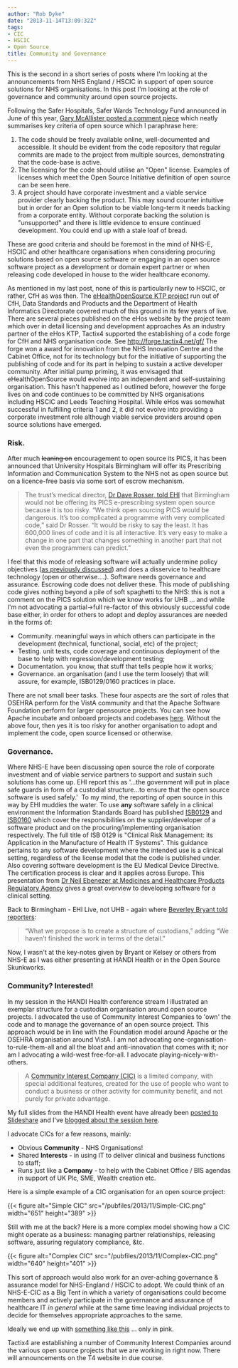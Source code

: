 ```yaml
---
author: "Rob Dyke"
date: "2013-11-14T13:09:32Z"
tags:
- CIC
- HSCIC
- Open Source
title: Community and Governance
---
```

This is the second in a short series of posts where I'm looking at the announcements from NHS England / HSCIC in support of open source solutions for NHS organisations. In this post I'm looking at the role of governance and community around open source projects.

Following the Safer Hospitals, Safer Wards Technology Fund announced in June of this year, [Gary McAllister posted a comment piece](http://garymcallisteronline.blogspot.co.uk/2013/07/open-source-in-nhs.html) which neatly summarises key criteria of open source which I paraphrase here:

  1. The code should be freely available online, well-documented and accessible. It should be evident from the code repository that regular commits are made to the project from multiple sources, demonstrating that the code-base is active.
  2. The licensing for the code should utilise an "Open" license. Examples of licenses which meet the Open Source Initiative definition of open source can be seen here.
  3. A project should have corporate investment and a viable service provider clearly backing the product. This may sound counter intuitive but in order for an Open solution to be viable long-term it needs backing from a corporate entity. Without corporate backing the solution is "unsupported" and there is little evidence to ensure continued development. You could end up with a stale loaf of bread.

<!--more-->

These are good criteria and should be foremost in the mind of NHS-E, HSCIC and other healthcare organisations when considering procuring solutions based on open source software or engaging in an open source software project as a development or domain expert partner or when releasing code developed in house to the wider healthcare economy.

As mentioned in my last post, none of this is particularily new to HSCIC, or rather, CfH as was then. The [eHealthOpenSource KTP project](http://www.ehealthopensource.com/about-us/ktp-project/) run out of CfH, Data Standards and Products and the Department of Health Informatics Directorate covered much of this ground in its few years of live. There are several pieces published on the eHos website by the project team which over in detail licensing and development approaches As an industry partner of the eHos KTP, Tactix4 supported the establishing of a code forge for CfH and NHS organisation code. See <http://forge.tactix4.net/gf/> The forge won a award for innovation from the NHS Innovation Centre and the Cabinet Office, not for its technology but for the initiative of supporting the publishing of code and for its part in helping to sustain a active developer community. After initial pump priming, it was envisaged that eHealthOpenSource would evolve into an independent and self-sustaining organisation. This hasn't happened as I outlined before, however the forge lives on and code continues to be committed by NHS organisations including HSCIC and Leeds Teaching Hospital. While eHos was somewhat successful in fulfilling criteria 1 and 2, it did not evolve into providing a corporate investment role although viable service providers around open source solutions have emerged.

### Risk.

After much <del>leaning on</del> encouragement to open source its PICS, it has been announced that University Hospitals Birmingham will offer its Prescribing Information and Communication System to the NHS not as open source but on a licence-free basis via some sort of escrow mechanism.

> The trust’s medical director, [Dr Dave Rosser, told EHI](http://www.ehi.co.uk/news/EHI/9028/birmingham-to-offer-pics-licence-free) that Birmingham would not be offering its PICS e-prescribing system open source because it is too risky. “We think open sourcing PICS would be dangerous. It’s too complicated a programme with very complicated code,” said Dr Rosser. “It would be risky to say the least. It has 600,000 lines of code and it is all interactive. It’s very easy to make a change in one part that changes something in another part that not even the programmers can predict.”

I feel that this mode of releasing software will actually undermine policy objectives ([as previously discussed](http://robdyke.com/2013/11/12/levelling-the-playing-field-educating-the-customer/)) and does a disservice to healthcare technology (open or otherwise....). Software needs governance and assurance. Escrowing code does not deliver these. This mode of publishing code gives nothing beyond a pile of soft spaghetti to the NHS: this is not a comment on the PICS solution which we know works for UHB ... and while I'm not advocating a partial->full re-factor of this obviously successful code base either, in order for others to adopt and deploy assurances are needed in the forms of:

  * Community. meaningful ways in which others can participate in the development (technical, functional, social, etc) of the project;
  * Testing. unit tests, code coverage and continuous deployment of the base to help with regression/development testing;
  * Documentation. you know, that stuff that tells people how it works;
  * Governance. an organisation (and I use the term loosely) that will assure, for example, ISB0129/0160 practices in place.

There are not small beer tasks. These four aspects are the sort of roles that OSEHRA perform for the VistA community and that the Apache Software Foundation perform for larger opensource projects. You can see how Apache incubate and onboard projects and codebases [here](http://incubator.apache.org/). Without the above four, then yes it is too risky for another organisation to adopt and implement the code, open source licensed or otherwise.

### Governance.

Where NHS-E have been discussing open source the role of corporate investment and of viable service partners to support and sustain such solutions has come up. EHI report this as '...the government will put in place safe guards in form of a custodial structure...to ensure that the open source software is used safely.'  To my mind, the reporting of open source in this way by EHI muddies the water. To use **any** software safely in a clinical environment the Information Standards Board has published [ISB0129](http://www.isb.nhs.uk/documents/isb-0129) and [ISB0160](http://www.isb.nhs.uk/documents/isb-0160) which cover the responsibilities on the supplier/developer of a software product and on the procuring/implementing organisation respectively. The full title of ISB 0129 is "Clinical Risk Management: its Application in the Manufacture of Health IT Systems". This guidance pertains to any software development where the intended use is a clinical setting, regardless of the license model that the code is published under. Also covering software development is the EU Medical Device Directive. The certification process is clear and it applies across Europe. This presentation from [Dr Neil Ebenezer at Medicines and Healthcare Products Regulatory Agency](https://www.dropbox.com/s/uq98szozu8b3im7/RSM%20April%202013-Final.pdf) gives a great overview to developing software for a clinical setting.

Back to Birmingham - EHI Live, not UHB - again where [Beverley Bryant told reporters](http://www.ehi.co.uk/news/ehi/9010/%C2%A320m-of-tech-fund-to-go-on-open-source):

> “What we propose is to create a structure of custodians,” adding “We haven’t finished the work in terms of the detail.”

Now, I wasn't at the key-notes given by Bryant or Kelsey or others from NHS-E as I was either presenting at HANDI Health or in the Open Source Skunkworks.

### Community? Interested!

In my session in the HANDI Health conference stream I illustrated an exemplar structure for a custodian organisation around open source projects. I advocated the use of Community Interest Companies to 'own' the code and to manage the governance of an open source project. This approach would be in line with the Foundation model around Apache or the OSEHRA organisation around VistA. I am not advocating one-organisation-to-rule-them-all and all the bloat and anti-innovation that comes with it; nor am I advocating a wild-west free-for-all. I advocate playing-nicely-with-others.

> A [Community Interest Company (CIC)](http://www.bis.gov.uk/cicregulator) is a limited company, with special additional features, created for the use of people who want to conduct a business or other activity for community benefit, and not purely for private advantage.

My full slides from the HANDI Health event have already been [posted to Slideshare](http://www.slideshare.net/robdyke/t4-ehi-handi-2013) and I've [blogged about the session here](/2013/11/09/handi-selfish-or-selfless-sorts-of-software-for-social-systems/).

I advocate CICs for a few reasons, mainly:

  * Obvious **Community** - NHS Organisations!
  * Shared **Interests** - in using IT to deliver clinical and business functions to staff;
  * Runs just like a **Company** - to help with the Cabinet Office / BIS agendas in support of UK Plc, SME, Wealth creation etc.

Here is a simple example of a CIC organisation for an open source project:

{{< figure alt="Simple CIC" src="/pubfiles/2013/11/Simple-CIC.png" width="651" height="389" >}}

Still with me at the back? Here is a more complex model showing how a CIC might operate as a business: managing partner relationships, releasing software, assuring regulatory compliance, &tc.

{{< figure alt="Complex CIC" src="/pubfiles/2013/11/Complex-CIC.png" width="640" height="401" >}}

This sort of approach would also work for an over-aching governance & assurance model for NHS-England / HSCIC to adopt. We could think of an NHS-E-CIC as a Big Tent in which a variety of organisations could become members and actively participate in the governance and assurance of healthcare IT _in general_ while at the same time leaving individual projects to decide for themselves appropriate approaches to the same.

Ideally we end up with [something like this](http://www.haneke.net/) ... only in pink.

Tactix4 are establishing a number of Community Interest Companies around the various open source projects that we are working in right now. There will announcements on the T4 website in due course.
